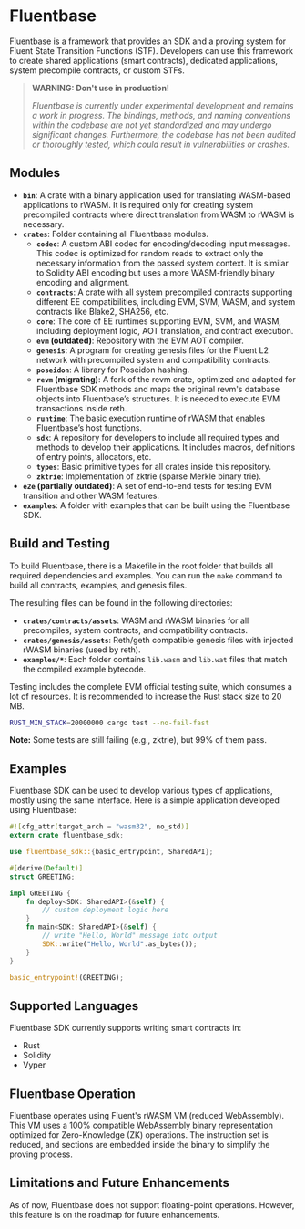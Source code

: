 # Fluentbase

Fluentbase is a framework that provides an SDK and a proving system for Fluent State Transition Functions (STF).
Developers can use this framework to create shared applications (smart contracts),
dedicated applications, system precompile contracts, or custom STFs.

> **WARNING: Don't use in production!**
>
> *Fluentbase is currently under experimental development and remains a work in progress.*
> *The bindings, methods,
> and naming conventions within the codebase are not yet standardized and may undergo significant changes.*
> *Furthermore, the codebase has not been audited or thoroughly tested,
> which could result in vulnerabilities or crashes.*

## Modules

- **`bin`**: A crate with a binary application used for translating WASM-based applications to rWASM. It is required only for creating system precompiled contracts where direct translation from WASM to rWASM is necessary.
- **`crates`**: Folder containing all Fluentbase modules.
    - **`codec`**: A custom ABI codec for encoding/decoding input messages. This codec is optimized for random reads to extract only the necessary information from the passed system context. It is similar to Solidity ABI encoding but uses a more WASM-friendly binary encoding and alignment.
    - **`contracts`**: A crate with all system precompiled contracts supporting different EE compatibilities, including EVM, SVM, WASM, and system contracts like Blake2, SHA256, etc.
    - **`core`**: The core of EE runtimes supporting EVM, SVM, and WASM, including deployment logic, AOT translation, and contract execution.
    - **`evm` (outdated)**: Repository with the EVM AOT compiler.
    - **`genesis`**: A program for creating genesis files for the Fluent L2 network with precompiled system and compatibility contracts.
    - **`poseidon`**: A library for Poseidon hashing.
    - **`revm` (migrating)**: A fork of the revm crate, optimized and adapted for Fluentbase SDK methods and maps the original revm's database objects into Fluentbase’s structures. It is needed to execute EVM transactions inside reth.
    - **`runtime`**: The basic execution runtime of rWASM that enables Fluentbase’s host functions.
    - **`sdk`**: A repository for developers to include all required types and methods to develop their applications. It includes macros, definitions of entry points, allocators, etc.
    - **`types`**: Basic primitive types for all crates inside this repository.
    - **`zktrie`**: Implementation of zktrie (sparse Merkle binary trie).
- **`e2e` (partially outdated)**: A set of end-to-end tests for testing EVM transition and other WASM features.
- **`examples`**: A folder with examples that can be built using the Fluentbase SDK.

## Build and Testing

To build Fluentbase, there is a Makefile in the root folder that builds all required dependencies and examples.
You can run the `make` command to build all contracts, examples, and genesis files.

The resulting files can be found in the following directories:

- **`crates/contracts/assets`**: WASM and rWASM binaries for all precompiles, system contracts, and compatibility contracts.
- **`crates/genesis/assets`**: Reth/geth compatible genesis files with injected rWASM binaries (used by reth).
- **`examples/*`**: Each folder contains `lib.wasm` and `lib.wat` files that match the compiled example bytecode.

Testing includes the complete EVM official testing suite, which consumes a lot of resources.
It is recommended to increase the Rust stack size to 20 MB.

```bash
RUST_MIN_STACK=20000000 cargo test --no-fail-fast
```

**Note:** Some tests are still failing (e.g., zktrie), but 99% of them pass.

## Examples

Fluentbase SDK can be used to develop various types of applications, mostly using the same interface.
Here is a simple application developed using Fluentbase:

```rust
#![cfg_attr(target_arch = "wasm32", no_std)]
extern crate fluentbase_sdk;

use fluentbase_sdk::{basic_entrypoint, SharedAPI};

#[derive(Default)]
struct GREETING;

impl GREETING {
    fn deploy<SDK: SharedAPI>(&self) {
        // custom deployment logic here
    }
    fn main<SDK: SharedAPI>(&self) {
        // write "Hello, World" message into output
        SDK::write("Hello, World".as_bytes());
    }
}

basic_entrypoint!(GREETING);
```

## Supported Languages

Fluentbase SDK currently supports writing smart contracts in:

- Rust
- Solidity
- Vyper

## Fluentbase Operation

Fluentbase operates using Fluent's rWASM VM (reduced WebAssembly).
This VM uses a 100% compatible WebAssembly binary representation optimized for Zero-Knowledge (ZK) operations.
The instruction set is reduced, and sections are embedded inside the binary to simplify the proving process.

## Limitations and Future Enhancements

As of now, Fluentbase does not support floating-point operations.
However, this feature is on the roadmap for future enhancements.